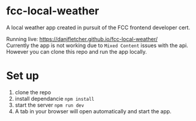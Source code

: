 # fcc-local-weather
A local weather app created in pursuit of the FCC frontend developer cert.

Running live: https://danjfletcher.github.io/fcc-local-weather/  
Currently the app is not working due to `Mixed Content` issues with the api. However you can clone this repo and run the app locally. 

# Set up
1. clone the repo
2. install dependancie `npm install`
3. start the server `npm run dev`
4. A tab in your browser will open automatically and start the app.
